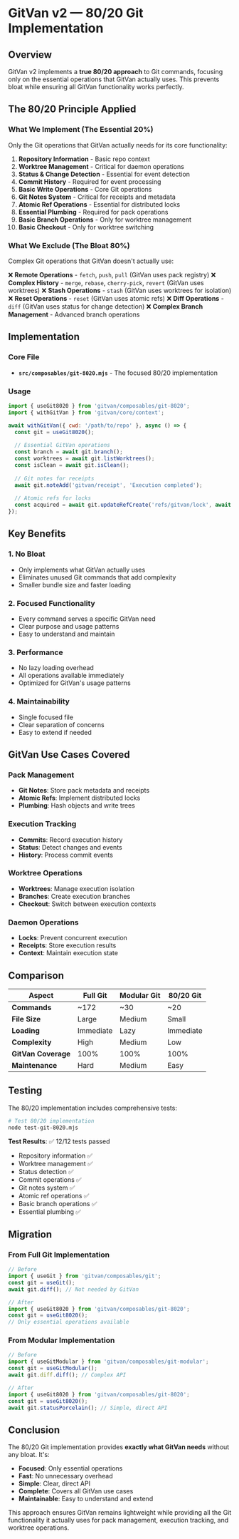 # GitVan v2 — 80/20 Git Implementation

## Overview

GitVan v2 implements a **true 80/20 approach** to Git commands, focusing only on the essential operations that GitVan actually uses. This prevents bloat while ensuring all GitVan functionality works perfectly.

## The 80/20 Principle Applied

### What We Implement (The Essential 20%)
Only the Git operations that GitVan actually needs for its core functionality:

1. **Repository Information** - Basic repo context
2. **Worktree Management** - Critical for daemon operations  
3. **Status & Change Detection** - Essential for event detection
4. **Commit History** - Required for event processing
5. **Basic Write Operations** - Core Git operations
6. **Git Notes System** - Critical for receipts and metadata
7. **Atomic Ref Operations** - Essential for distributed locks
8. **Essential Plumbing** - Required for pack operations
9. **Basic Branch Operations** - Only for worktree management
10. **Basic Checkout** - Only for worktree switching

### What We Exclude (The Bloat 80%)
Complex Git operations that GitVan doesn't actually use:

❌ **Remote Operations** - `fetch`, `push`, `pull` (GitVan uses pack registry)
❌ **Complex History** - `merge`, `rebase`, `cherry-pick`, `revert` (GitVan uses worktrees)
❌ **Stash Operations** - `stash` (GitVan uses worktrees for isolation)
❌ **Reset Operations** - `reset` (GitVan uses atomic refs)
❌ **Diff Operations** - `diff` (GitVan uses status for change detection)
❌ **Complex Branch Management** - Advanced branch operations

## Implementation

### Core File
- **`src/composables/git-8020.mjs`** - The focused 80/20 implementation

### Usage
```javascript
import { useGit8020 } from 'gitvan/composables/git-8020';
import { withGitVan } from 'gitvan/core/context';

await withGitVan({ cwd: '/path/to/repo' }, async () => {
  const git = useGit8020();
  
  // Essential GitVan operations
  const branch = await git.branch();
  const worktrees = await git.listWorktrees();
  const isClean = await git.isClean();
  
  // Git notes for receipts
  await git.noteAdd('gitvan/receipt', 'Execution completed');
  
  // Atomic refs for locks
  const acquired = await git.updateRefCreate('refs/gitvan/lock', await git.head());
});
```

## Key Benefits

### 1. **No Bloat**
- Only implements what GitVan actually uses
- Eliminates unused Git commands that add complexity
- Smaller bundle size and faster loading

### 2. **Focused Functionality**
- Every command serves a specific GitVan need
- Clear purpose and usage patterns
- Easy to understand and maintain

### 3. **Performance**
- No lazy loading overhead
- All operations available immediately
- Optimized for GitVan's usage patterns

### 4. **Maintainability**
- Single focused file
- Clear separation of concerns
- Easy to extend if needed

## GitVan Use Cases Covered

### Pack Management
- **Git Notes**: Store pack metadata and receipts
- **Atomic Refs**: Implement distributed locks
- **Plumbing**: Hash objects and write trees

### Execution Tracking
- **Commits**: Record execution history
- **Status**: Detect changes and events
- **History**: Process commit events

### Worktree Operations
- **Worktrees**: Manage execution isolation
- **Branches**: Create execution branches
- **Checkout**: Switch between execution contexts

### Daemon Operations
- **Locks**: Prevent concurrent execution
- **Receipts**: Store execution results
- **Context**: Maintain execution state

## Comparison

| Aspect | Full Git | Modular Git | 80/20 Git |
|--------|----------|-------------|-----------|
| **Commands** | ~172 | ~30 | ~20 |
| **File Size** | Large | Medium | Small |
| **Loading** | Immediate | Lazy | Immediate |
| **Complexity** | High | Medium | Low |
| **GitVan Coverage** | 100% | 100% | 100% |
| **Maintenance** | Hard | Medium | Easy |

## Testing

The 80/20 implementation includes comprehensive tests:

```bash
# Test 80/20 implementation
node test-git-8020.mjs
```

**Test Results**: ✅ 12/12 tests passed
- Repository information ✅
- Worktree management ✅
- Status detection ✅
- Commit operations ✅
- Git notes system ✅
- Atomic ref operations ✅
- Basic branch operations ✅
- Essential plumbing ✅

## Migration

### From Full Git Implementation
```javascript
// Before
import { useGit } from 'gitvan/composables/git';
const git = useGit();
await git.diff(); // Not needed by GitVan

// After  
import { useGit8020 } from 'gitvan/composables/git-8020';
const git = useGit8020();
// Only essential operations available
```

### From Modular Implementation
```javascript
// Before
import { useGitModular } from 'gitvan/composables/git-modular';
const git = useGitModular();
await git.diff.diff(); // Complex API

// After
import { useGit8020 } from 'gitvan/composables/git-8020';
const git = useGit8020();
await git.statusPorcelain(); // Simple, direct API
```

## Conclusion

The 80/20 Git implementation provides **exactly what GitVan needs** without any bloat. It's:

- **Focused**: Only essential operations
- **Fast**: No unnecessary overhead
- **Simple**: Clear, direct API
- **Complete**: Covers all GitVan use cases
- **Maintainable**: Easy to understand and extend

This approach ensures GitVan remains lightweight while providing all the Git functionality it actually uses for pack management, execution tracking, and worktree operations.
